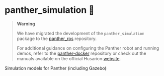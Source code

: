 # panther_simulation :no_entry_sign:

> **Warning**
>
> We have migrated the development of the `panther_simulation` package to the [panther_ros](https://github.com/husarion/panther_ros) repository.
>
> For additional guidance on configuring the Panther robot and running demos, refer to the [panther-docker](https://github.com/husarion/panther-docker) repository or check out the manuals available on the official Husarion [website](https://husarion.com/manuals/panther/).

Simulation models for Panther (including Gazebo)
